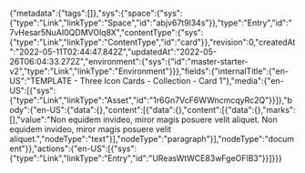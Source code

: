 {"metadata":{"tags":[]},"sys":{"space":{"sys":{"type":"Link","linkType":"Space","id":"abjv67t9l34s"}},"type":"Entry","id":"7vHesar5NuAI0QDMVOlq8X","contentType":{"sys":{"type":"Link","linkType":"ContentType","id":"card"}},"revision":0,"createdAt":"2022-05-11T02:44:47.842Z","updatedAt":"2022-05-26T06:04:33.272Z","environment":{"sys":{"id":"master-starter-v2","type":"Link","linkType":"Environment"}}},"fields":{"internalTitle":{"en-US":"TEMPLATE - Three Icon Cards - Collection - Card 1"},"media":{"en-US":[{"sys":{"type":"Link","linkType":"Asset","id":"1r6Gn7VcF6WWncmcqyRc2Q"}}]},"body":{"en-US":{"data":{},"content":[{"data":{},"content":[{"data":{},"marks":[],"value":"Non equidem invideo, miror magis posuere velit aliquet. Non equidem invideo, miror magis posuere velit aliquet.","nodeType":"text"}],"nodeType":"paragraph"}],"nodeType":"document"}},"actions":{"en-US":[{"sys":{"type":"Link","linkType":"Entry","id":"UReasWtWCE83wFgeOFlB3"}}]}}}